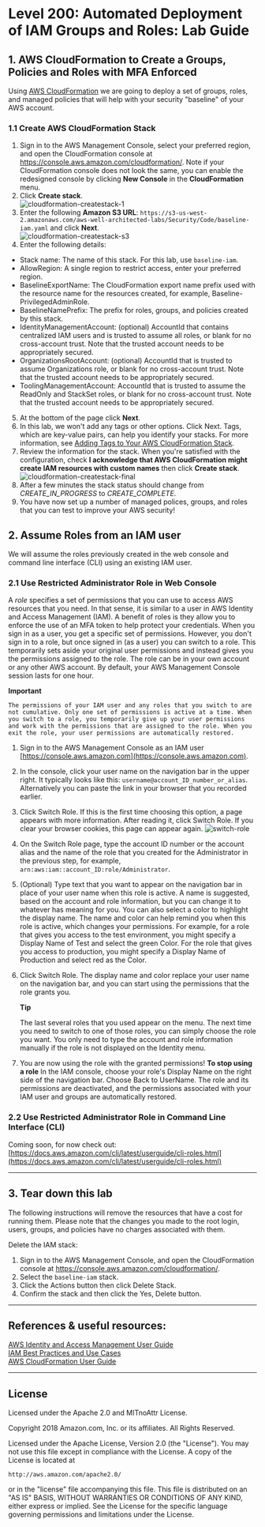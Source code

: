 # Level 200: Automated Deployment of IAM Groups and Roles: Lab Guide


## 1. AWS CloudFormation to Create a Groups, Policies and Roles with MFA Enforced
Using [AWS CloudFormation](https://aws.amazon.com/cloudformation/) we are going to deploy a set of groups, roles, and managed policies that will help with your security "baseline" of your AWS account.

### 1.1 Create AWS CloudFormation Stack
1. Sign in to the AWS Management Console, select your preferred region, and open the CloudFormation console at https://console.aws.amazon.com/cloudformation/. Note if your CloudFormation console does not look the same, you can enable the redesigned console by clicking **New Console** in the **CloudFormation** menu.
2. Click **Create stack**.  
![cloudformation-createstack-1](Images/cloudformation-createstack-1.png)  
3. Enter the following **Amazon S3 URL**: `https://s3-us-west-2.amazonaws.com/aws-well-architected-labs/Security/Code/baseline-iam.yaml` and click **Next**.  
![cloudformation-createstack-s3](Images/cloudformation-createstack-s3.png)   
4. Enter the following details:
  * Stack name: The name of this stack. For this lab, use `baseline-iam`.
  * AllowRegion: A single region to restrict access, enter your preferred region.
  * BaselineExportName: The CloudFormation export name prefix used with the resource name for the resources created, for example, Baseline-PrivilegedAdminRole.
  * BaselineNamePrefix: The prefix for roles, groups, and policies created by this stack.
  * IdentityManagementAccount: (optional) AccountId that contains centralized IAM users and is trusted to assume all roles, or blank for no cross-account trust. Note that the trusted account needs to be appropriately secured.
  * OrganizationsRootAccount: (optional) AccountId that is trusted to assume Organizations role, or blank for no cross-account trust. Note that the trusted account needs to be appropriately secured.
  * ToolingManagementAccount: AccountId that is trusted to assume the ReadOnly and StackSet roles, or blank for no cross-account trust. Note that the trusted account needs to be appropriately secured.
5. At the bottom of the page click **Next**.
6. In this lab, we won't add any tags or other options. Click Next. Tags, which are key-value pairs, can help you identify your stacks. For more information, see [Adding Tags to Your AWS CloudFormation Stack](http://docs.aws.amazon.com/AWSCloudFormation/latest/UserGuide//cfn-console-add-tags.html).
7. Review the information for the stack. When you're satisfied with the configuration, check **I acknowledge that AWS CloudFormation might create IAM resources with custom names** then click **Create stack**.  
![cloudformation-createstack-final](Images/cloudformation-createstack-final.png)  
8. After a few minutes the stack status should change from *CREATE_IN_PROGRESS* to *CREATE_COMPLETE*.
9. You have now set up a number of managed polices, groups, and roles that you can test to improve your AWS security!

## 2. Assume Roles from an IAM user
We will assume the roles previously created in the web console and command line interface (CLI) using an existing IAM user.

### 2.1 Use Restricted Administrator Role in Web Console
A *role* specifies a set of permissions that you can use to access AWS resources that you need. In that sense, it is similar to a user in AWS Identity and Access Management (IAM). A benefit of roles is they allow you to enforce the use of an MFA token to help protect your credentials. When you sign in as a user, you get a specific set of permissions. However, you don't sign in to a role, but once signed in (as a user) you can switch to a role. This temporarily sets aside your original user permissions and instead gives you the permissions assigned to the role. The role can be in your own account or any other AWS account. By default, your AWS Management Console session lasts for one hour.

  **Important**

    The permissions of your IAM user and any roles that you switch to are not cumulative. Only one set of permissions is active at a time. When you switch to a role, you temporarily give up your user permissions and work with the permissions that are assigned to the role. When you exit the role, your user permissions are automatically restored.

1. Sign in to the AWS Management Console as an IAM user [https://console.aws.amazon.com](https://console.aws.amazon.com).
2. In the console, click your user name on the navigation bar in the upper right. It typically looks like this: `username@account_ID_number_or_alias`. Alternatively you can paste the link in your browser that you recorded earlier.
3. Click Switch Role. If this is the first time choosing this option, a page appears with more information. After reading it, click Switch Role. If you clear your browser cookies, this page can appear again. ![switch-role](Images/switch-role.png)
4. On the Switch Role page, type the account ID number or the account alias and the name of the role that you created for the Administrator in the previous step, for example, `arn:aws:iam::account_ID:role/Administrator`.
5. (Optional) Type text that you want to appear on the navigation bar in place of your user name when this role is active. A name is suggested, based on the account and role information, but you can change it to whatever has meaning for you. You can also select a color to highlight the display name. The name and color can help remind you when this role is active, which changes your permissions. For example, for a role that gives you access to the test environment, you might specify a Display Name of Test and select the green Color. For the role that gives you access to production, you might specify a Display Name of Production and select red as the Color.
6. Click Switch Role. The display name and color replace your user name on the navigation bar, and you can start using the permissions that the role grants you.

    **Tip**

	The last several roles that you used appear on the menu. The next time you need to switch to one of those roles, you can simply choose the role you want. You only need to type the account and role information manually if the role is not displayed on the Identity menu.
7. You are now using the role with the granted permissions!
	**To stop using a role**
    In the IAM console, choose your role's Display Name on the right side of the navigation bar.
    Choose Back to UserName. The role and its permissions are deactivated, and the permissions associated with your IAM user and groups are automatically restored.

### 2.2 Use Restricted Administrator Role in Command Line Interface (CLI)
Coming soon, for now check out: [https://docs.aws.amazon.com/cli/latest/userguide/cli-roles.html](https://docs.aws.amazon.com/cli/latest/userguide/cli-roles.html)


***


## 3. Tear down this lab
The following instructions will remove the resources that have a cost for running them. Please note that the changes you made to the root login, users, groups, and policies have no charges associated with them.

Delete the IAM stack:
1. Sign in to the AWS Management Console, and open the CloudFormation console at https://console.aws.amazon.com/cloudformation/.
2. Select the `baseline-iam` stack.
3. Click the Actions button then click Delete Stack.
4. Confirm the stack and then click the Yes, Delete button.


***

## References & useful resources:
[AWS Identity and Access Management User Guide](https://docs.aws.amazon.com/IAM/latest/UserGuide/introduction.html)  
[IAM Best Practices and Use Cases](https://docs.aws.amazon.com/IAM/latest/UserGuide/IAMBestPracticesAndUseCases.html)  
[AWS CloudFormation User Guide](https://docs.aws.amazon.com/AWSCloudFormation/latest/UserGuide/Welcome.html)  

***

## License
Licensed under the Apache 2.0 and MITnoAttr License. 

Copyright 2018 Amazon.com, Inc. or its affiliates. All Rights Reserved.

Licensed under the Apache License, Version 2.0 (the "License"). You may not use this file except in compliance with the License. A copy of the License is located at

    http://aws.amazon.com/apache2.0/

or in the "license" file accompanying this file. This file is distributed on an "AS IS" BASIS, WITHOUT WARRANTIES OR CONDITIONS OF ANY KIND, either express or implied. See the License for the specific language governing permissions and limitations under the License.
